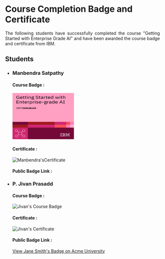 # Course Completion Badge and Certificate

<p align="justify">The following students have successfully completed the course "Getting Started with Enterprise Grade AI" and have been awarded the course badge and certificate from IBM.

<h2>Students</h2>
    <ul>
        <li>
            <h3>Manbendra Satpathy</h3>
            <h4>Course Badge : </h4>
            <img src="./Badge/getting-started-with-enterprise-grade-ai.png" alt="Manbendra's Course Badge" width="200" height="150">
            <h4>Certificate : </h4>
            <img src="https://example.com/john-doe-certificate.jpg" alt="Manbendra'sCertificate">
            <h4>Public Badge Link : </h4>
            <a href="https://example.com/john-doe-badge-link" target="_blank"></a>
        </li>
        <li>
            <h3>P. Jivan Prasadd</h3>
            <h4>Course Badge : </h4>
            <img src="https://example.com/jane-smith-badge.jpg" alt="Jivan's Course Badge">
            <h4>Certificate : </h4>
            <img src="https://example.com/jane-smith-certificate.jpg" alt="Jivan's Certificate">
            <h4>Public Badge Link : </h4>
            <a href="https://example.com/jane-smith-badge-link" target="_blank">View Jane Smith's Badge on Acme University</a>
        </li>
    </ul>


